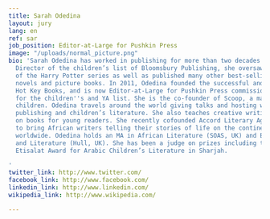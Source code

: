```yaml
---
title: Sarah Odedina
layout: jury
lang: en
ref: sar
job_position: Editor-at-Large for Pushkin Press
image: "/uploads/normal_picture.png"
bio: 'Sarah Odedina has worked in publishing for more than two decades. As the Publishing
  Director of the children’s list of Bloomsbury Publishing, she oversaw the publication
  of the Harry Potter series as well as published many other best-selling and prize-winning
  novels and picture books. In 2011, Odedina founded the successful and award-winning
  Hot Key Books, and is now Editor-at-Large for Pushkin Press commissioning titles
  for the children''s and YA list. She is the co-founder of Scoop, a magazine for
  children. Odedina travels around the world giving talks and hosting workshops about
  publishing and children’s literature. She also teaches creative writing focusing
  on books for young readers. She recently cofounded Accord Literary Agency, an opportunity
  to bring African writers telling their stories of life on the continent to readers
  worldwide. Odedina holds an MA in African Literature (SOAS, UK) and BA in History
  and Literature (Hull, UK). She has been a judge on prizes including the prestigious
  Etisalat Award for Arabic Children’s Literature in Sharjah.

'
twitter_link: http://www.twitter.com/
facebook_link: http://www.facebook.com/
linkedin_link: http://www.linkedin.com/
wikipedia_link: http://www.wikipedia.com/

---
```

